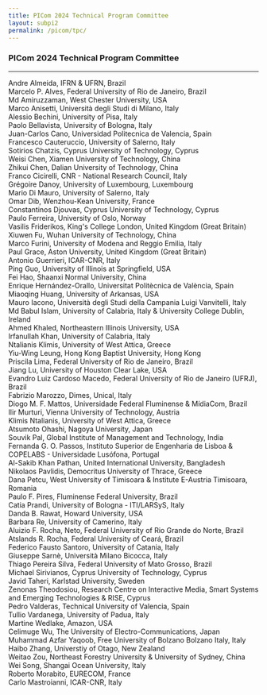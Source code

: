 ```yaml
---
title: PICom 2024 Technical Program Committee
layout: subpi2
permalink: /picom/tpc/
---
```



<h3>PICom 2024 Technical Program Committee</h3>
<hr/>
Andre Almeida, IFRN & UFRN, Brazil<br>
Marcelo P. Alves, Federal University of Rio de Janeiro, Brazil<br>
Md Amiruzzaman, West Chester University, USA<br>
Marco Anisetti, Università degli Studi di Milano, Italy<br>
Alessio Bechini, University of Pisa, Italy<br>
Paolo Bellavista, University of Bologna, Italy<br>
Juan-Carlos Cano, Universidad Politecnica de Valencia, Spain<br>
Francesco Cauteruccio, University of Salerno, Italy<br>
Sotirios Chatzis, Cyprus University of Technology, Cyprus<br>
Weisi Chen, Xiamen University of Technology, China<br>
Zhikui Chen, Dalian University of Technology, China<br>
Franco Cicirelli, CNR - National Research Council, Italy<br>
Grégoire Danoy, University of Luxembourg, Luxembourg<br>
Mario Di Mauro, University of Salerno, Italy<br>
Omar Dib, Wenzhou-Kean University, France<br>
Constantinos Djouvas, Cyprus University of Technology, Cyprus<br>
Paulo Ferreira, University of Oslo, Norway<br>
Vasilis Friderikos, King's College London, United Kingdom (Great Britain)<br>
Xiuwen Fu, Wuhan University of Technology, China<br>
Marco Furini, University of Modena and Reggio Emilia, Italy<br>
Paul Grace, Aston University, United Kingdom (Great Britain)<br>
Antonio Guerrieri, ICAR-CNR, Italy<br>
Ping Guo, University of Illinois at Springfield, USA<br>
Fei Hao, Shaanxi Normal University, China<br>
Enrique Hernández-Orallo, Universitat Politècnica de València, Spain<br>
Miaoqing Huang, University of Arkansas, USA<br>
Mauro Iacono, Università degli Studi della Campania Luigi Vanvitelli, Italy<br>
Md Babul Islam, University of Calabria, Italy & University College Dublin, Ireland<br>
Ahmed Khaled, Northeastern Illinois University, USA<br>
Irfanullah Khan, University of Calabria, Italy<br>
Ntalianis Klimis, University of West Attica, Greece<br>
Yiu-Wing Leung, Hong Kong Baptist University, Hong Kong<br>
Priscila Lima, Federal University of Rio de Janeiro, Brazil<br>
Jiang Lu, University of Houston Clear Lake, USA<br>
Evandro Luiz Cardoso Macedo, Federal University of Rio de Janeiro (UFRJ), Brazil<br>
Fabrizio Marozzo, Dimes, Unical, Italy<br>
Diogo M. F. Mattos, Universidade Federal Fluminense & MídiaCom, Brazil<br>
Ilir Murturi, Vienna University of Technology, Austria<br>
Klimis Ntalianis, University of West Attica, Greece<br>
Atsumoto Ohashi, Nagoya University, Japan<br>
Souvik Pal, Global Institute of Management and Technology, India<br>
Fernanda G. O. Passos, Instituto Superior de Engenharia de Lisboa & COPELABS - Universidade Lusófona, Portugal<br>
Al-Sakib Khan Pathan, United International University, Bangladesh<br>
Nikolaos Pavlidis, Democritus University of Thrace, Greece<br>
Dana Petcu, West University of Timisoara & Institute E-Austria Timisoara, Romania<br>
Paulo F. Pires, Fluminense Federal University, Brazil<br>
Catia Prandi, University of Bologna - ITI/LARSyS, Italy<br>
Danda B. Rawat, Howard University, USA<br>
Barbara Re, University of Camerino, Italy<br>
Aluizio F. Rocha, Neto, Federal University of Rio Grande do Norte, Brazil<br>
Atslands R. Rocha, Federal University of Ceará, Brazil<br>
Federico Fausto Santoro, University of Catania, Italy<br>
Giuseppe Sarnè, Università Milano Bicocca, Italy<br>
Thiago Pereira Silva, Federal University of Mato Grosso, Brazil<br>
Michael Sirivianos, Cyprus University of Technology, Cyprus<br>
Javid Taheri, Karlstad University, Sweden<br>
Zenonas Theodosiou, Research Centre on Interactive Media, Smart Systems and Emerging Technologies & RISE, Cyprus<br>
Pedro Valderas, Technical University of Valencia, Spain<br>
Tullio Vardanega, University of Padua, Italy<br>
Martine Wedlake, Amazon, USA<br>
Celimuge Wu, The University of Electro-Communications, Japan<br>
Muhammad Azfar Yaqoob, Free University of Bolzano Bolzano Italy, Italy<br>
Haibo Zhang, Universtiy of Otago, New Zealand<br>
Weitao Zou, Northeast Forestry University & University of Sydney, China<br>
Wei Song, Shangai Ocean University, Italy<br>
Roberto Morabito, EURECOM, France<br>
Carlo Mastroianni, ICAR-CNR, Italy<br>